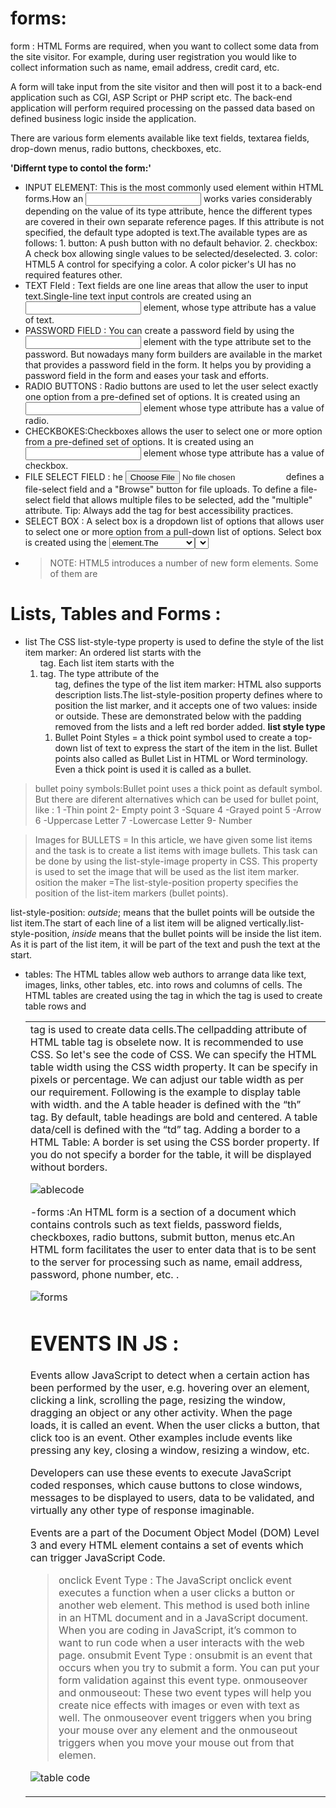 # forms:
form : HTML Forms are required, when you want to collect some data from the site visitor. For example, during user registration you would like to collect information such as name, email address, credit card, etc.

A form will take input from the site visitor and then will post it to a back-end application such as CGI, ASP Script or PHP script etc. The back-end application will perform required processing on the passed data based on defined business logic inside the application.

There are various form elements available like text fields, textarea fields, drop-down menus, radio buttons, checkboxes, etc.

**'Differnt type to contol the form:'**

- INPUT ELEMENT: This is the most commonly used element within HTML forms.How an <input> works varies considerably depending on the value of its type attribute, hence the different types are covered in their own separate reference pages. If this attribute is not specified, the default type adopted is text.The available types are as follows: 1. button: A push button with no default behavior. 2. checkbox: A check box allowing single values to be selected/deselected. 3. color: HTML5 A control for specifying a color. A color picker's UI has no required features other.
- TEXT FIeld : Text fields are one line areas that allow the user to input text.Single-line text input controls are created using an <input> element, whose type attribute has a value of text.
- PASSWORD FIELD : You can create a password field by using the <input> element with the type attribute set to the password. But nowadays many form builders are available in the market that provides a password field in the form. It helps you by providing a password field in the form and eases your task and efforts.
- RADIO BUTTONS : Radio buttons are used to let the user select exactly one option from a pre-defined set of options. It is created using an <input> element whose type attribute has a value of radio.
- CHECKBOKES:Checkboxes allows the user to select one or more option from a pre-defined set of options. It is created using an <input> element whose type attribute has a value of checkbox.
-  FILE SELECT FIELD : he <input type="file"> defines a file-select field and a "Browse" button for file uploads. To define a file-select field that allows multiple files to be selected, add the "multiple" attribute. Tip: Always add the <label> tag for best accessibility practices.
-  SELECT BOX : A select box is a dropdown list of options that allows user to select one or more option from a pull-down list of options. Select box is created using the <select> element and <option> element.The <option> elements within the <select> element define each list item.
-   > NOTE: HTML5 introduces a number of new form elements. Some of them are <datalist>, <keygen>, <output>, <progress> and <meter>. In addition to this, there are different input types which we can use with the <input> element. In this section, we are going to look at new form elements one by one.
# Lists, Tables and Forms :
  - list The CSS list-style-type property is used to define the style of the list item marker: An ordered list starts with the <ol> tag. Each list item starts with the <li> tag. The type attribute of the <ol> tag, defines the type of the list item marker: HTML also supports description lists.The list-style-position property defines where to position the list marker, and it accepts one of two values: inside or outside. These are demonstrated below with the padding removed from the lists and a left red border added.
  **list style type**
- Bullet Point Styles = a thick point symbol used to create a top-down list of text to express the start of the item in the list. Bullet points also called as Bullet List in HTML or Word terminology. Even a thick point is used it is called as a bullet.
> bullet poiny symbols:Bullet point uses a thick point as default symbol. But there are diferent alternatives which can be used for bullet point, like : 
1 -Thin point
2- Empty point
3 -Square
4 -Grayed point
5 -Arrow
6 -Uppercase Letter
7 -Lowercase Letter
9- Number
  
  > Images for BULLETS = In this article, we have given some list items and the task is to create a list items with image bullets.  This task can be done by using the list-style-image property in CSS.  This property is used to set the image that will be used as the list item marker.
  >  osition the maker =The list-style-position property specifies the position of the list-item markers (bullet points).

list-style-position: *outside*; means that the bullet points will be outside the list item.The start of each line of a list item will be aligned vertically.list-style-position, *inside* means that the bullet points will be inside the list item. As it is part of the list item, it will be part of the text and push the text at the start.
- tables: The HTML tables allow web authors to arrange data like text, images, links, other tables, etc. into rows and columns of cells. The HTML tables are created using the <table> tag in which the <tr> tag is used to create table rows and <td> tag is used to create data cells.The cellpadding attribute of HTML table tag is obselete now. It is recommended to use CSS. So let's see the code of CSS. We can specify the HTML table width using the CSS width property. It can be specify in pixels or percentage. We can adjust our table width as per our requirement. Following is the example to display table with width.
  and the A table header is defined with the “th” tag. By default, table headings are bold and centered. A table data/cell is defined with the “td” tag. Adding a border to a HTML Table: A border is set using the CSS border property. If you do not specify a border for the table, it will be displayed without borders.
  
  ![ablecode](https://www.guru99.com/images/image019(1).png)
  
  -forms :An HTML form is a section of a document which contains controls such as text fields, password fields, checkboxes, radio buttons, submit button, menus etc.An HTML form facilitates the user to enter data that is to be sent to the server for processing such as name, email address, password, phone number, etc. .
  
  ![forms](https://image.slidesharecdn.com/formsinhtml5-151129184009-lva1-app6892/95/forms-in-html5-3-638.jpg?cb=1448822487)
  
# EVENTS IN JS : 
  Events allow JavaScript to detect when a certain action has been performed by the user, e.g. hovering over an element, clicking a link, scrolling the page, resizing the window, dragging an object or any other activity.
  When the page loads, it is called an event. When the user clicks a button, that click too is an event. Other examples include events like pressing any key, closing a window, resizing a window, etc.

Developers can use these events to execute JavaScript coded responses, which cause buttons to close windows, messages to be displayed to users, data to be validated, and virtually any other type of response imaginable.

Events are a part of the Document Object Model (DOM) Level 3 and every HTML element contains a set of events which can trigger JavaScript Code.
> onclick Event Type : The JavaScript onclick event executes a function when a user clicks a button or another web element. This method is used both inline in an HTML document and in a JavaScript document. When you are coding in JavaScript, it’s common to want to run code when a user interacts with the web page.
> onsubmit Event Type : onsubmit is an event that occurs when you try to submit a form. You can put your form validation against this event type.
> onmouseover and onmouseout: These two event types will help you create nice effects with images or even with text as well. The onmouseover event triggers when you bring your mouse over any element and the onmouseout triggers when you move your mouse out from that elemen.


  ![table code](https://data-flair.training/blogs/wp-content/uploads/sites/2/2019/07/Ways-of-Using-JavaScript-Events.png)
 
  

  
  

